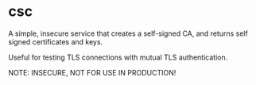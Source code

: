 # csc

A simple, insecure service that creates a self-signed CA, and returns self signed certificates
and keys.

Useful for testing TLS connections with mutual TLS authentication.

NOTE: INSECURE, NOT FOR USE IN PRODUCTION!
